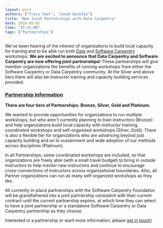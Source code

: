 ```yaml
---
layout: post
authors: ["Tracy Teal", "Jonah Duckles"]
title: "New Joint Partnerships with Data Carpentry"
date: 2016-05-02
time: "15:25:00"
tags: ["Partnerships"]
---
```


We've been hearing of the interest of organizations to build local capacity for training and to be able run both [Data]({{site.dc_url}}) and [Software Carpentry]({{site.url}}) workshops. **We are excited to announce that Data Carpentry and Software Carpentry are now offering joint partnerships!** These partnerships will give member organizations the benefits of running workshops from either the Software Carpentry or Data Carpentry community. At the Silver and above tiers there will also be instructor training and capacity building services provided.


### [Partnership Information]({{site.url}}/scf/join)
**There are four tiers of Partnerships: Bronze, Silver, Gold and Platinum.**

We wanted to provide opportunities for organizations to run multiple workshops, but who aren't currently planning to train instructors (Bronze) and help organizations build local capacity with instructor training, coordinated workshops and self-organized workshops (Silver, Gold). There is also a flexible tier for organizations who are advancing beyond just capacity building and on to sustainment and wide adoption of our methods across disciplines (Platinum).

In all Partnerships, some coordinated workshops are included, so that organizations are freely able (with a small travel budget) to bring in outside instructors to help mentor new instructors and continue to encourage cross-connections of instructors across organizational boundaries. Also, all Partner organizations can run as many self-organized workshops as they like.

All currently in-place partnerships with the Software Carpentry Foundation will be grandfathered into a joint partnership consistent with their current contract until the current partnership expires, at which time they can select to have a joint partnership or a standalone Software Carpentry or Data Carpentry partnership as they choose.

Interested in a partnership or want more information, please [get in touch!](mailto:partnerships@software-carpentry.org)
